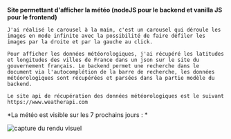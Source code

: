 **Site permettant d'afficher la météo (nodeJS pour le backend et vanilla JS pour le frontend)**

```J'ai réalisé le carousel à la main, c'est un carousel qui déroule les images en mode infinite avec la possibilité de faire défiler les images par la droite et par la gauche au click.```

```Pour afficher les données météorologiques, j'ai récupéré les latitudes et longitudes des villes de France dans un json sur le site du gouvernement français. Le backend permet une recherche dans le document via l'autocomplétion de la barre de recherche, les données météorologiques sont récupérées et parsées dans la partie modèle du backend.```

```Le site api de récupération des données météorologiques est le suivant https://www.weatherapi.com```

*La météo est visible sur les 7 prochains jours : *

![capture du rendu visuel](readme_pic/meteo.PNG)